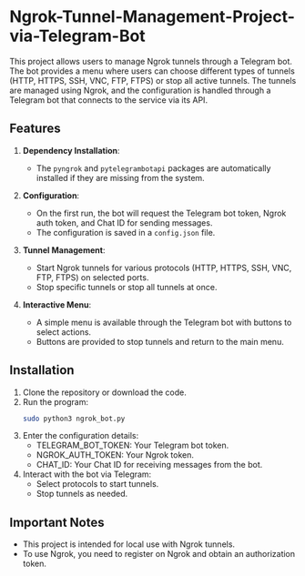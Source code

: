 # Ngrok-Tunnel-Management-Project-via-Telegram-Bot
This project allows users to manage Ngrok tunnels through a Telegram bot. The bot provides a menu where users can choose different types of tunnels (HTTP, HTTPS, SSH, VNC, FTP, FTPS) or stop all active tunnels. The tunnels are managed using Ngrok, and the configuration is handled through a Telegram bot that connects to the service via its API.

## Features
1. **Dependency Installation**:
   - The `pyngrok` and `pytelegrambotapi` packages are automatically installed if they are missing from the system.

2. **Configuration**:
   - On the first run, the bot will request the Telegram bot token, Ngrok auth token, and Chat ID for sending messages.
   - The configuration is saved in a `config.json` file.

3. **Tunnel Management**:
   - Start Ngrok tunnels for various protocols (HTTP, HTTPS, SSH, VNC, FTP, FTPS) on selected ports.
   - Stop specific tunnels or stop all tunnels at once.

4. **Interactive Menu**:
   - A simple menu is available through the Telegram bot with buttons to select actions.
   - Buttons are provided to stop tunnels and return to the main menu.

## Installation
1. Clone the repository or download the code.
2. Run the program:
   ```bash
   sudo python3 ngrok_bot.py
   ```
3. Enter the configuration details:
   - TELEGRAM_BOT_TOKEN: Your Telegram bot token.
   - NGROK_AUTH_TOKEN: Your Ngrok token.
   - CHAT_ID: Your Chat ID for receiving messages from the bot.
4. Interact with the bot via Telegram:
   - Select protocols to start tunnels.
   - Stop tunnels as needed.
## Important Notes
- This project is intended for local use with Ngrok tunnels.
- To use Ngrok, you need to register on Ngrok and obtain an authorization token.
